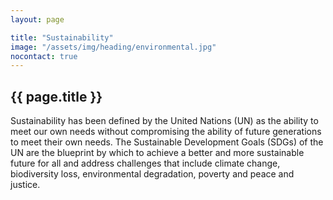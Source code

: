 ```yaml
---
layout: page

title: "Sustainability"
image: "/assets/img/heading/environmental.jpg"
nocontact: true
---
```


## {{ page.title }}
Sustainability has been defined by the United Nations (UN) as the ability to meet our own needs without compromising the ability of future generations to meet their own needs.  The Sustainable Development Goals (SDGs) of the UN are the blueprint by which to achieve a better and more sustainable future for all and address challenges that include climate change, biodiversity loss, environmental degradation, poverty and peace and justice. 

